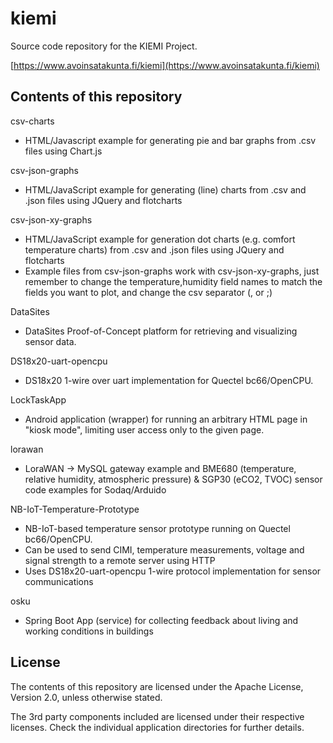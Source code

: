 # kiemi
Source code repository for the KIEMI Project.

[https://www.avoinsatakunta.fi/kiemi](https://www.avoinsatakunta.fi/kiemi)

Contents of this repository
---------------------------
csv-charts
 - HTML/Javascript example for generating pie and bar graphs from .csv files using Chart.js


csv-json-graphs
- HTML/JavaScript example for generating (line) charts from .csv and .json files using JQuery and flotcharts

csv-json-xy-graphs
- HTML/JavaScript example for generation dot charts (e.g. comfort temperature charts) from .csv and .json files using JQuery and flotcharts
- Example files from csv-json-graphs work with csv-json-xy-graphs, just remember to change the temperature,humidity field names to match the fields you want to plot, and change the csv separator (, or ;)


DataSites
- DataSites Proof-of-Concept platform for retrieving and visualizing sensor data.


DS18x20-uart-opencpu
 - DS18x20 1-wire over uart implementation for Quectel bc66/OpenCPU.


LockTaskApp
- Android application (wrapper) for running an arbitrary HTML page in "kiosk mode", limiting user access only to the given page.


lorawan
- LoraWAN -> MySQL gateway example and BME680 (temperature, relative humidity, atmospheric pressure) & SGP30 (eCO2, TVOC) sensor code examples for Sodaq/Arduido


NB-IoT-Temperature-Prototype
- NB-IoT-based temperature sensor prototype running on Quectel bc66/OpenCPU.
- Can be used to send CIMI, temperature measurements, voltage and signal strength to a remote server using HTTP
- Uses DS18x20-uart-opencpu 1-wire protocol implementation for sensor communications

osku
- Spring Boot App (service) for collecting feedback about living and working conditions in buildings

License
-------

The contents of this repository are licensed under the Apache License, Version 2.0, unless otherwise stated.

The 3rd party components included are licensed under their respective licenses. Check the individual application directories for further details.

